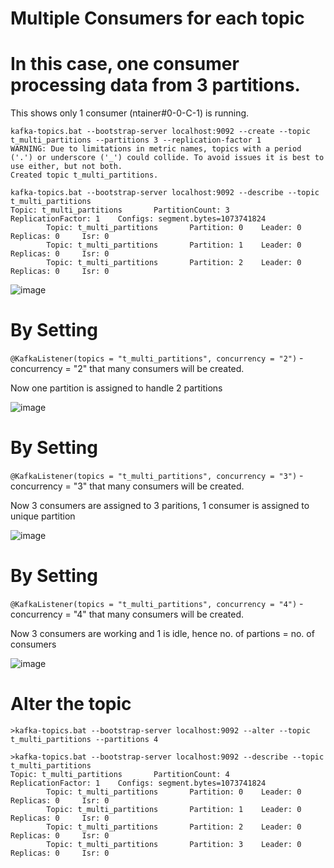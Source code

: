 # Multiple Consumers for each topic

# In this case, one consumer processing data from 3 partitions.
This shows only 1 consumer (ntainer#0-0-C-1) is running.

```
kafka-topics.bat --bootstrap-server localhost:9092 --create --topic t_multi_partitions --partitions 3 --replication-factor 1
WARNING: Due to limitations in metric names, topics with a period ('.') or underscore ('_') could collide. To avoid issues it is best to use either, but not both.
Created topic t_multi_partitions.

kafka-topics.bat --bootstrap-server localhost:9092 --describe --topic t_multi_partitions
Topic: t_multi_partitions       PartitionCount: 3       ReplicationFactor: 1    Configs: segment.bytes=1073741824
        Topic: t_multi_partitions       Partition: 0    Leader: 0       Replicas: 0     Isr: 0
        Topic: t_multi_partitions       Partition: 1    Leader: 0       Replicas: 0     Isr: 0
        Topic: t_multi_partitions       Partition: 2    Leader: 0       Replicas: 0     Isr: 0
```


![image](https://user-images.githubusercontent.com/54174687/142464009-77a48a34-52e4-46f5-8721-2ab7a9109709.png)

# By Setting 

`@KafkaListener(topics = "t_multi_partitions", concurrency = "2")` - concurrency = "2" that many consumers will be created.

Now one partition is assigned to handle 2 partitions

![image](https://user-images.githubusercontent.com/54174687/142465440-4239c156-1725-49aa-88c2-a2ec259b112f.png)


# By Setting 

`@KafkaListener(topics = "t_multi_partitions", concurrency = "3")` - concurrency = "3" that many consumers will be created.

Now 3 consumers are assigned to 3 paritions, 1 consumer is assigned to unique partition

![image](https://user-images.githubusercontent.com/54174687/142466102-013b5bad-5df3-4020-822f-32099449fc8b.png)


# By Setting 

`@KafkaListener(topics = "t_multi_partitions", concurrency = "4")` - concurrency = "4" that many consumers will be created.

Now 3 consumers are working and 1 is idle, hence no. of partions = no. of consumers

![image](https://user-images.githubusercontent.com/54174687/142466487-1ed3e8e4-b895-41b9-bea4-bc1d9fd4be68.png)

# Alter the topic

```
>kafka-topics.bat --bootstrap-server localhost:9092 --alter --topic t_multi_partitions --partitions 4

>kafka-topics.bat --bootstrap-server localhost:9092 --describe --topic t_multi_partitions
Topic: t_multi_partitions       PartitionCount: 4       ReplicationFactor: 1    Configs: segment.bytes=1073741824
        Topic: t_multi_partitions       Partition: 0    Leader: 0       Replicas: 0     Isr: 0
        Topic: t_multi_partitions       Partition: 1    Leader: 0       Replicas: 0     Isr: 0
        Topic: t_multi_partitions       Partition: 2    Leader: 0       Replicas: 0     Isr: 0
        Topic: t_multi_partitions       Partition: 3    Leader: 0       Replicas: 0     Isr: 0
```
